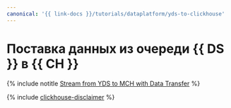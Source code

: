 ```yaml
---
canonical: '{{ link-docs }}/tutorials/dataplatform/yds-to-clickhouse'
---
```


# Поставка данных из очереди {{ DS }} в {{ CH }}

{% include notitle [Stream from YDS to MCH with Data Transfer](../../_tutorials/dataplatform/yds-to-clickhouse.md) %}

{% include [clickhouse-disclaimer](../../_includes/clickhouse-disclaimer.md) %}
